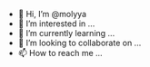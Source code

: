 - 👋 Hi, I’m @molyya
- 👀 I’m interested in ...
- 🌱 I’m currently learning ...
- 💞️ I’m looking to collaborate on ...
- 📫 How to reach me ...

<!---
molyya/molyya is a ✨ special ✨ repository because its `README.md` (this file) appears on your GitHub profile.
You can click the Preview link to take a look at your changes.
--->
